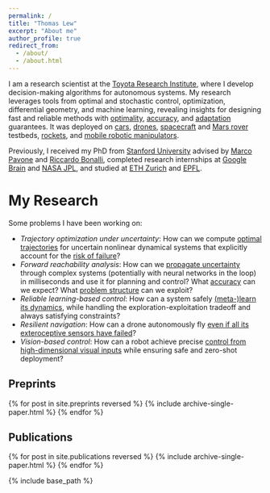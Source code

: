 ```yaml
---
permalink: /
title: "Thomas Lew"
excerpt: "About me"
author_profile: true
redirect_from: 
  - /about/
  - /about.html
---
```



I am a research scientist at the [Toyota Research Institute](https://www.tri.global/), where I develop decision-making algorithms for autonomous systems. My research leverages tools from optimal and stochastic control, optimization, differential geometry, and machine learning, revealing insights for designing fast and reliable methods with [optimality](publication/SAA), [accuracy](publication/convex_hull_estimation), and [adaptation](publication/seels) guarantees. It was deployed on [cars](publication/riskaverse_mpc_racing), [drones](publication/cio), [spacecraft](publication/randup_l4dc) and [Mars rover](publication/exomars) testbeds, [rockets](publication/cc_rocket), and [mobile robotic manipulators](publication/table_wiping).

Previously, I received my PhD from [Stanford University](https://stanfordasl.github.io/) advised by [Marco Pavone](https://web.stanford.edu/~pavone/) and [Riccardo Bonalli](https://rbonalli.github.io/), completed research internships at [Google Brain](https://research.google/research-areas/robotics/) and [NASA JPL](https://www.jpl.nasa.gov/), and studied at [ETH Zurich](https://ethz.ch/en.html) and [EPFL](https://www.epfl.ch/en/).



<!-- News
======
10/2022: Presented our work on safe dynamics meta-learning and control at IROS 2022! Check it out here: 
-->

<!-- subtitle
------
Todo -->

# My Research
<!-- Modern autonomous systems are becoming increasingly complex and are deployed in high-uncertainty, high-stakes applications. To enable more efficient and reliable decision-making, I have been developing algorithms that explicitly account for uncertainty.--> 
Some problems I have been working on:
- *Trajectory optimization under uncertainty*: How can we compute [optimal trajectories](publication/SAA) for uncertain nonlinear dynamical systems that explicitly account for the [risk of failure](publication/risk_averse)? 
- *Forward reachability analysis*: How can we [propagate uncertainty](publication/randup_l4dc) through complex systems (potentially with neural networks in the loop) in milliseconds and use it for planning and control? What [accuracy](publication/convex_hull_estimation) can we expect? What [problem structure](publication/exact_characterization) can we exploit?
- *Reliable learning-based control*: How can a system safely [(meta-)learn its dynamics](publication/seels), while handling the exploration-exploitation tradeoff and always satisfying constraints?
- *Resilient navigation*: How can a drone autonomously fly [even if all its exteroceptive sensors have failed](publication/cio)?
- *Vision-based control*: How can a robot achieve precise [control from high-dimensional visual inputs](publication/table_wiping) while ensuring safe and zero-shot deployment?
<!-- a robot [autonomously and safely clean a table](publication/table_wiping)? -->

## Preprints
{% for post in site.preprints reversed %}
  {% include archive-single-paper.html %}
{% endfor %}

## Publications
{% for post in site.publications reversed %}
  {% include archive-single-paper.html %}
{% endfor %}

{% include base_path %}